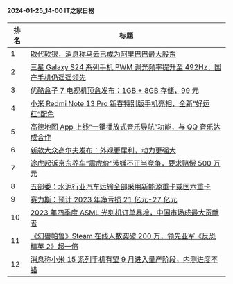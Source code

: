 #### 2024-01-25_14-00  IT之家日榜

| 排名 | 标题|
| --- | ---|
| 1 | [取代软银，消息称马云已成为阿里巴巴最大股东](https://www.ithome.com/0/747/004.htm) |
| 2 | [三星 Galaxy S24 系列手机 PWM 调光频率提升至 492Hz，国产手机仍遥遥领先](https://www.ithome.com/0/747/058.htm) |
| 3 | [优酷盒子 7 电视机顶盒发布：1GB + 8GB 存储，99 元](https://www.ithome.com/0/747/044.htm) |
| 4 | [小米 Redmi Note 13 Pro 新春特别版手机亮相，全新“好运红”配色](https://www.ithome.com/0/747/027.htm) |
| 5 | [高德地图 App 上线“一键播放式音乐导航”功能，与 QQ 音乐达成合作](https://www.ithome.com/0/747/010.htm) |
| 6 | [新款大众高尔夫发布：外观更犀利，动力更强大](https://www.ithome.com/0/747/019.htm) |
| 7 | [途虎起诉京东养车“震虎价”涉嫌不正当竞争，要求赔偿 500 万元](https://www.ithome.com/0/747/015.htm) |
| 8 | [五部委：水泥行业汽车运输全部采用新能源重卡或国六重卡](https://www.ithome.com/0/747/039.htm) |
| 9 | [赛力斯：预计 2023 年净亏损 21 亿元-27 亿元](https://www.ithome.com/0/747/026.htm) |
| 10 | [2023 年四季度 ASML 光刻机订单暴增，中国市场成最大贡献者](https://www.ithome.com/0/747/054.htm) |
| 11 | [《幻兽帕鲁》Steam 在线人数突破 200 万，领先亚军《反恐精英 2》超一倍](https://www.ithome.com/0/747/079.htm) |
| 12 | [消息称小米 15 系列手机有望 9 月进入量产阶段，内测进度不错](https://www.ithome.com/0/747/117.htm) |
